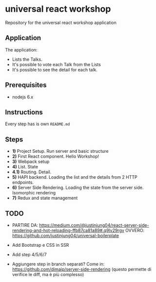 # universal react workshop
Repository for the universal react workshop application

## Application

The application:
- Lists the Talks.
- It's possible to vote each Talk from the Lists
- It's possible to see the detail for each talk.

## Prerequisites

- nodejs 6.x

## Instructions
Every step has is own `README.md`

## Steps

- **1)** Project Setup. Run server and basic structure
- **2)** First React component. Hello Workshop!
- **3)** Webpack setup
- **4)** List. State
- **4.1)** Routing. Detail.
- **5)** HAPI backend. Loading the list and the details from 2 HTTP endpoints.
- **6)** Server Side Rendering. Loading the state from the server side. Isomorphic rendering
- **7)** Redux and state management

## TODO

  - PARTIRE DA: https://medium.com/@justinjung04/react-server-side-rendering-and-hot-reloading-ffb87ca81a89#.q9lv29rgv
    OVVERO: https://github.com/justinjung04/universal-boilerplate

  - Add Bootstrap e CSS in SSR
  - Add step 4/5/6/7
  - Aggiungere step in branch separati? Come in: https://github.com/dimaip/server-side-rendering
    (questo permette di verifice le diff, ma è più complesso)
